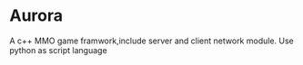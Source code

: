# Aurora

A c++ MMO game framwork,include server and client network module.
Use python as script language
